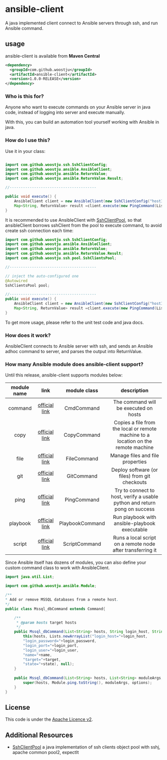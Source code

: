 # ansible-client
A java implemented client connect to Ansible servers through ssh, and run Ansible command.

## usage

ansible-client is available from **Maven Central**

```xml
<dependency>
  <groupId>com.github.woostju</groupId>
  <artifactId>ansible-client</artifactId>
  <version>1.0.0-RELEASE</version>
</dependency>
```

### Who is this for?

Anyone who want to execute commands on your Ansible server in java code, instead of logging into server and execute manually.

With this, you can build an automation tool yourself working with Ansible in java.

### How do I use this?

Use it in your class:

```java

import com.github.woostju.ssh.SshClientConfig;
import com.github.woostju.ansible.AnsibleClient;
import com.github.woostju.ansible.ReturnValue;
import com.github.woostju.ansible.ReturnValue.Result;

//---------------------------------------

public void execute() {
	AnsibleClient client = new AnsibleClient(new SshClientConfig("hostIp", "sshPort", "username", "password", null));
	Map<String, ReturnValue> result =client.execute(new PingCommand(Lists.newArrayList(host_inner_ip)), 1000);
}
```

It is recommended to use AnsibleClient with [SshClientPool](https://github.com/woostju/ssh-client-pool), so that ansibleClient borrows sshClient from the pool to execute command, to avoid create ssh connection each time:

```java
import com.github.woostju.ssh.SshClientConfig;
import com.github.woostju.ansible.AnsibleClient;
import com.github.woostju.ansible.ReturnValue;
import com.github.woostju.ansible.ReturnValue.Result;
import com.github.woostju.ssh.pool.SshClientsPool;

//---------------------------------------

// inject the auto-configured one
@Autowired
SshClientsPool pool;

//---------------------------------------
public void execute() {
	AnsibleClient client = new AnsibleClient(new SshClientConfig("hostIp", "sshPort", "username", "password", null), pool);
	Map<String, ReturnValue> result =client.execute(new PingCommand(Lists.newArrayList(host_inner_ip)), 1000);
}

```

To get more usage, please refer to the unit test code and java docs.

### How does it work?

AnsibleClient connects to Ansible server with ssh, and sends an Ansible adhoc command to server, and parses the output into ReturnValue.

### How many Ansible module does ansible-client support?

Until this release, ansible-client supports modules below:

| module name | link | module class | description |
| :----:| :----: | :----: | :----: |
| command | [official link](https://docs.ansible.com/ansible/latest/modules/command_module.html) | CmdCommand | The command will be executed on hosts |
| copy | [official link](https://docs.ansible.com/ansible/latest/modules/copy_module.html) | CopyCommand | Copies a file from the local or remote machine to a location on the remote machine |
| file | [official link](https://docs.ansible.com/ansible/latest/modules/file_module.html) | FileCommand | Manage files and file properties |
| git | [official link](https://docs.ansible.com/ansible/latest/modules/git_module.html) | GitCommand | Deploy software (or files) from git checkouts |
| ping | [official link](https://docs.ansible.com/ansible/latest/modules/ping_module.html) | PingCommand | Try to connect to host, verify a usable python and return pong on success |
| playbook | [official link](https://docs.ansible.com/ansible/latest/user_guide/playbooks.html) | PlaybookCommand |  Run playbook with ansible-playbook executable |
| script | [official link](https://docs.ansible.com/ansible/latest/modules/script_module.html) | ScriptCommand | Runs a local script on a remote node after transferring it |

Since Ansible itself has dozens of modules, you can also define your custom command class to work with AnsibleClient.
  
```java
import java.util.List;

import com.github.woostju.ansible.Module;

/**
* Add or remove MSSQL databases from a remote host.
*/
public class Mssql_dbCommand extends Command{

	/**
	 * @param hosts target hosts
	 */
	public Mssql_dbCommand(List<String> hosts, String login_host, String login_password, int login_port, String login_user, String name, String target, String state) {
		this(hosts, Lists.newArrayList("login_host="+login_host,
		"login_password="+login_password,
		"login_port="+login_port,
		"login_user="+login_user,
		"name="+name,
		"target="+target,
		"state="+state), null);
	}
	
	public Mssql_dbCommand(List<String> hosts, List<String> moduleArgs, List<String> options) {
		super(hosts, Module.ping.toString(), moduleArgs, options);
	}
}

```
## License

This code is under the [Apache Licence v2](https://www.apache.org/licenses/LICENSE-2.0).


## Additional Resources

* [SshClientPool](https://github.com/woostju/ssh-client-pool) a java implementation of ssh clients object pool with sshj, apache common pool2, expectIt
